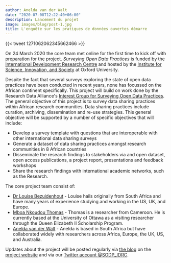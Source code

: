 ```yaml
---
author: Anelda van der Walt
date: "2020-07-08T12:22:40+06:00"
description: Lancement du projet
image: images/blog/post-1.jpg
title: L'enquête sur les pratiques de données ouvertes démarre
---
```


  {{< tweet 1271062062345662466 >}}

On 24 March 2020 the core team met online for the first time to kick off with preparation for the project.  *Surveying Open Data Practices* is funded by the [International Development Research Centre](https://www.idrc.ca/en) and hosted by the [Institute for Science, Innovation, and Society](https://www.insis.ox.ac.uk/) at Oxford University.

Despite the fact that several surveys exploring the state of open data practices have been conducted in recent years, none has focussed on the African continent specifically. This project will build on work done by the Research Data Alliance's [Interest Group for Surveying Open Data Practices](https://www.rd-alliance.org/groups/ig-surveying-open-data-practices). The general objective of this project is to survey data sharing practices within African research communities. Data sharing practices include curation, archiving, dissemination and re-use strategies. This general objective will be supported by a number of specific objectives that will include:

- Develop a survey template with questions that are interoperable with other international data sharing surveys
- Generate a dataset of data sharing practices amongst research communities in 8 African countries
- Disseminate the research findings to stakeholders via and open dataset, open access publications, a project report, presentations and feedback workshops
- Share the research findings with international academic networks, such as the Research.


The core project team consist of:

* [Dr Louise Bezuidenhout](https://www.anthro.ox.ac.uk/people/dr-louise-bezuidenhout) - Louise hails originally from South Africa and have many years of experience studying and working in the US, UK, and Europe.
* [Mboa Nkoudou Thomas](https://orcid.org/0000-0001-9678-7765) - Thomas is a researcher from Cameroon. He is currently based at the University of Ottawa as a visiting researcher through the Queen Elizabeth II Scholarship Program.
* [Anelda van der Walt](https://www.linkedin.com/in/aneldavanderwalt) - Anelda is based in South Africa but have collaborated widely with researchers across Africa, Europe, the UK, US, and Australia.

Updates about the project will be posted regularly via [the blog](blog) on the [project website](home) and via our [Twitter account @SODP_IDRC](https://twitter.com/sodp_idrc).